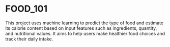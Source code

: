 # FOOD_101
This project uses machine learning to predict the type of food and estimate its calorie content based on input features such as ingredients, quantity, and nutritional values. It aims to help users make healthier food choices and track their daily intake.
